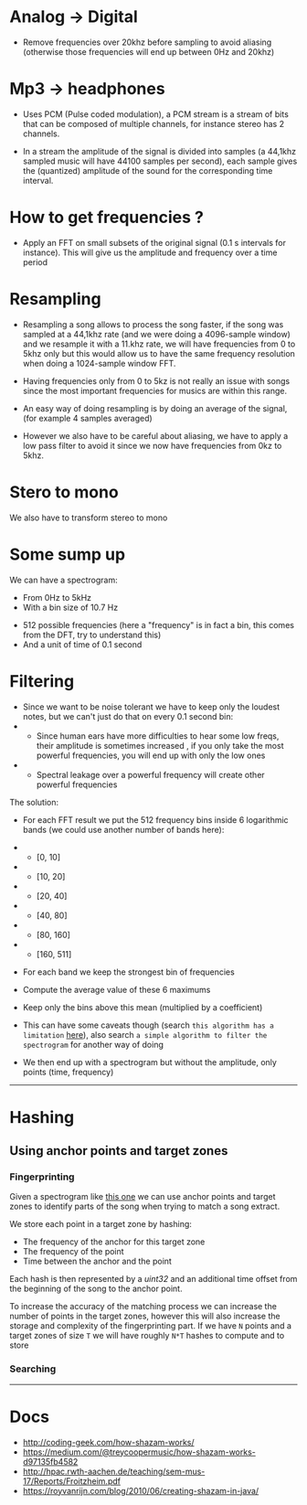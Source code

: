 # Analog -> Digital

- Remove frequencies over 20khz before sampling to avoid aliasing (otherwise those frequencies will end up between 0Hz and 20khz)

# Mp3 -> headphones

- Uses PCM (Pulse coded modulation), a PCM stream is a stream of bits that can be composed of multiple channels, for instance stereo has 2 channels.

- In a stream the amplitude of the signal is divided into samples (a 44,1khz sampled music will have 44100 samples per second), each sample gives the (quantized) amplitude of the sound for the corresponding time interval.

# How to get frequencies ?

- Apply an FFT on small subsets of the original signal (0.1 s intervals for instance). This will give us the amplitude and frequency over a time period

# Resampling

- Resampling a song allows to process the song faster, if the song was sampled at a 44,1khz rate (and we were doing a 4096-sample window) and we resample it with a 11.khz rate, we will have frequencies from 0 to 5khz only but this would allow us to have the same frequency resolution when doing a 1024-sample window FFT.

- Having frequencies only from 0 to 5kz is not really an issue with songs since the most important frequencies for musics are within this range.

- An easy way of doing resampling is by doing an average of the signal, (for example 4 samples averaged)

- However we also have to be careful about aliasing, we have to apply a low pass filter to avoid it since we now have frequencies from 0kz to 5khz.

# Stero to mono

We also have to transform stereo to mono

# Some sump up

We can have a spectrogram:

- From 0Hz to 5kHz
- With a bin size of 10.7 Hz

[comment]: # 'TODO figure out this'

- 512 possible frequencies (here a "frequency" is in fact a bin, this comes from the DFT, try to understand this)
- And a unit of time of 0.1 second

# Filtering

- Since we want to be noise tolerant we have to keep only the loudest notes, but we can't just do that on every 0.1 second bin:
- - Since human ears have more difficulties to hear some low freqs, their amplitude is sometimes increased , if you only take the most powerful frequencies, you will end up with only the low ones
- - Spectral leakage over a powerful frequency will create other powerful frequencies

The solution:

- For each FFT result we put the 512 frequency bins inside 6 logarithmic bands (we could use another number of bands here):
- - [0, 10]
- - [10, 20]
- - [20, 40]
- - [40, 80]
- - [80, 160]
- - [160, 511]

- For each band we keep the strongest bin of frequencies
- Compute the average value of these 6 maximums
- Keep only the bins above this mean (multiplied by a coefficient)
- This can have some caveats though (search `this algorithm has a limitation` [here](http://coding-geek.com/how-shazam-works/)), also search `a simple algorithm to filter the spectrogram` for another way of doing

- We then end up with a spectrogram but without the amplitude, only points (time, frequency)

---

# Hashing

## Using anchor points and target zones

### Fingerprinting

Given a spectrogram like [this one](https://cdn-images-1.medium.com/max/1600/0*Y-24_LZlSLWzMSaI.) we can use anchor points and target zones to identify parts of the song when trying to match a song extract.

We store each point in a target zone by hashing:

- The frequency of the anchor for this target zone
- The frequency of the point
- Time between the anchor and the point

Each hash is then represented by a _uint32_ and an additional time offset from the beginning of the song to the anchor point.

To increase the accuracy of the matching process we can increase the number of points in the target zones, however this will also increase the storage and complexity of the fingerprinting part.
If we have `N` points and a target zones of size `T` we will have roughly `N*T` hashes to compute and to store

### Searching

---

# Docs

- http://coding-geek.com/how-shazam-works/
- https://medium.com/@treycoopermusic/how-shazam-works-d97135fb4582
- http://hpac.rwth-aachen.de/teaching/sem-mus-17/Reports/Froitzheim.pdf
- https://royvanrijn.com/blog/2010/06/creating-shazam-in-java/
